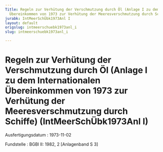 ```yaml
---
Title: Regeln zur Verhütung der Verschmutzung durch Öl (Anlage I zu dem Internationalen
  Übereinkommen von 1973 zur Verhütung der Meeresverschmutzung durch Schiffe)
jurabk: IntMeerSchÜbk1973Anl I
layout: default
origslug: intmeerschuebk1973anl_i
slug: intmeerschuebk1973anl_i

---
```


# Regeln zur Verhütung der Verschmutzung durch Öl (Anlage I zu dem Internationalen Übereinkommen von 1973 zur Verhütung der Meeresverschmutzung durch Schiffe) (IntMeerSchÜbk1973Anl I)

Ausfertigungsdatum
:   1973-11-02

Fundstelle
:   BGBl II: 1982, 2 [Anlagenband S 3]

